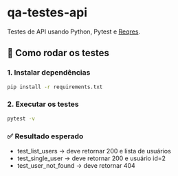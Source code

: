 # qa-testes-api

Testes de API usando Python, Pytest e [Reqres](https://reqres.in).

## 🚀 Como rodar os testes

### 1. Instalar dependências
```bash
pip install -r requirements.txt
```

### 2. Executar os testes
```bash
pytest -v
```

### ✅ Resultado esperado
- test_list_users → deve retornar 200 e lista de usuários
- test_single_user → deve retornar 200 e usuário id=2
- test_user_not_found → deve retornar 404
